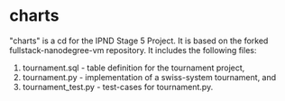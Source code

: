 # charts
"charts" is a cd for the IPND Stage 5 Project.
It is based on the forked fullstack-nanodegree-vm repository.
It includes the following files:
1) tournament.sql - table definition for the tournament project, 
2) tournament.py - implementation of a swiss-system tournament, and 
3) tournament_test.py - test-cases for tournament.py.
